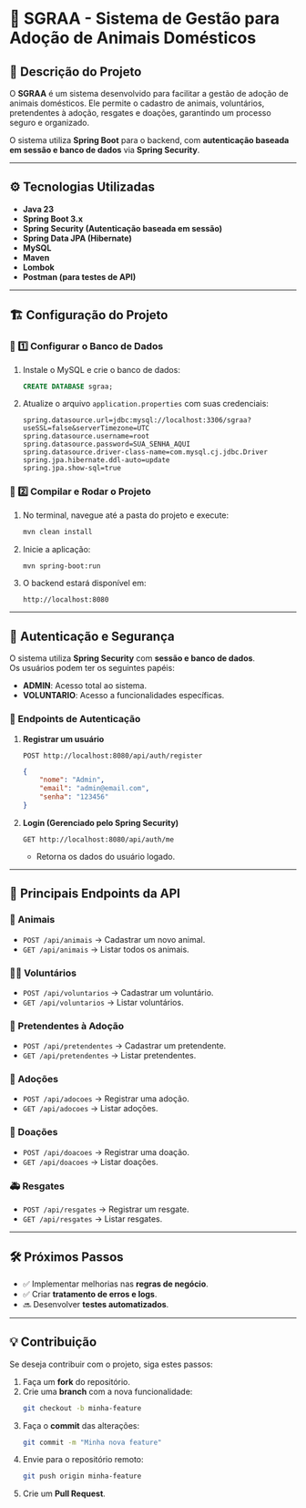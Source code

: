 # 🐾 SGRAA - Sistema de Gestão para Adoção de Animais Domésticos  

## 📌 Descrição do Projeto  
O **SGRAA** é um sistema desenvolvido para facilitar a gestão de adoção de animais domésticos. Ele permite o cadastro de animais, voluntários, pretendentes à adoção, resgates e doações, garantindo um processo seguro e organizado.  

O sistema utiliza **Spring Boot** para o backend, com **autenticação baseada em sessão e banco de dados** via **Spring Security**.  

---

## ⚙️ Tecnologias Utilizadas  

- **Java 23**  
- **Spring Boot 3.x**  
- **Spring Security (Autenticação baseada em sessão)**  
- **Spring Data JPA (Hibernate)**  
- **MySQL**  
- **Maven**  
- **Lombok**  
- **Postman (para testes de API)**  

---

## 🏗 Configuração do Projeto  

### 🔹 1️⃣ Configurar o Banco de Dados  
1. Instale o MySQL e crie o banco de dados:  
   ```sql
   CREATE DATABASE sgraa;
   ```
2. Atualize o arquivo `application.properties` com suas credenciais:  
   ```properties
   spring.datasource.url=jdbc:mysql://localhost:3306/sgraa?useSSL=false&serverTimezone=UTC
   spring.datasource.username=root
   spring.datasource.password=SUA_SENHA_AQUI
   spring.datasource.driver-class-name=com.mysql.cj.jdbc.Driver
   spring.jpa.hibernate.ddl-auto=update
   spring.jpa.show-sql=true
   ```

### 🔹 2️⃣ Compilar e Rodar o Projeto  
1. No terminal, navegue até a pasta do projeto e execute:  
   ```bash
   mvn clean install
   ```
2. Inicie a aplicação:  
   ```bash
   mvn spring-boot:run
   ```
3. O backend estará disponível em:  
   ```
   http://localhost:8080
   ```

---

## 🔐 Autenticação e Segurança  
O sistema utiliza **Spring Security** com **sessão e banco de dados**.  
Os usuários podem ter os seguintes papéis:  
- **ADMIN**: Acesso total ao sistema.  
- **VOLUNTARIO**: Acesso a funcionalidades específicas.  

### 🔹 Endpoints de Autenticação  
1. **Registrar um usuário**  
   ```http
   POST http://localhost:8080/api/auth/register
   ```
   ```json
   {
       "nome": "Admin",
       "email": "admin@email.com",
       "senha": "123456"
   }
   ```
2. **Login (Gerenciado pelo Spring Security)**  
   ```http
   GET http://localhost:8080/api/auth/me
   ```
   - Retorna os dados do usuário logado.

---

## 📌 Principais Endpoints da API  

### 🐶 Animais  
- `POST /api/animais` → Cadastrar um novo animal.  
- `GET /api/animais` → Listar todos os animais.  

### 💁‍♂️ Voluntários  
- `POST /api/voluntarios` → Cadastrar um voluntário.  
- `GET /api/voluntarios` → Listar voluntários.  

### 🏡 Pretendentes à Adoção  
- `POST /api/pretendentes` → Cadastrar um pretendente.  
- `GET /api/pretendentes` → Listar pretendentes.  

### 📜 Adoções  
- `POST /api/adocoes` → Registrar uma adoção.  
- `GET /api/adocoes` → Listar adoções.  

### 🎁 Doações  
- `POST /api/doacoes` → Registrar uma doação.  
- `GET /api/doacoes` → Listar doações.  

### 🚑 Resgates  
- `POST /api/resgates` → Registrar um resgate.  
- `GET /api/resgates` → Listar resgates.  

---

## 🛠 Próximos Passos  
- ✅ Implementar melhorias nas **regras de negócio**.  
- ✅ Criar **tratamento de erros e logs**.  
- 🔜 Desenvolver **testes automatizados**.  

---

## 💡 Contribuição  
Se deseja contribuir com o projeto, siga estes passos:  
1. Faça um **fork** do repositório.  
2. Crie uma **branch** com a nova funcionalidade:  
   ```bash
   git checkout -b minha-feature
   ```
3. Faça o **commit** das alterações:  
   ```bash
   git commit -m "Minha nova feature"
   ```
4. Envie para o repositório remoto:  
   ```bash
   git push origin minha-feature
   ```
5. Crie um **Pull Request**.  
